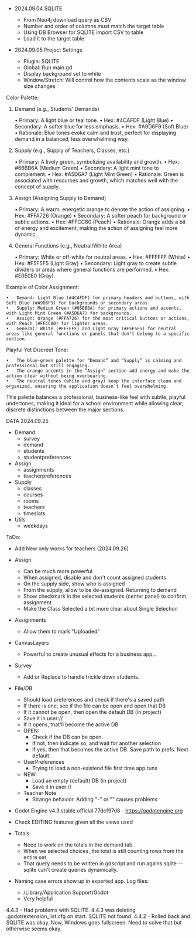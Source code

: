 - 2024.09.04 SQLITE
  - From Neo4j download query as CSV
  - Number and order of columns must match the target table
  - Using DB Browser for SQLITE import CSV to table
  - Load it to the target table

- 2024.09.05 Project Settings
  - Plugin: SQLITE
  - Global: Run main.gd
  - Display background set to white
  - Window/Stretch: Will control how the contents scale as the window size changes


Color Palette:

1. Demand (e.g., Students’ Demands)

	•	Primary: A light blue or teal tone.
	•	Hex: #4CAFDF (Light Blue)
	•	Secondary: A softer blue for less emphasis.
	•	Hex: #A9D6F9 (Soft Blue)
	•	Rationale: Blue tones evoke calm and trust, perfect for displaying demand in a balanced, less overwhelming way.

2. Supply (e.g., Supply of Teachers, Classes, etc.)

	•	Primary: A lively green, symbolizing availability and growth.
	•	Hex: #66BB6A (Medium Green)
	•	Secondary: A light mint tone to complement.
	•	Hex: #A5D6A7 (Light Mint Green)
	•	Rationale: Green is associated with resources and growth, which matches well with the concept of supply.

3. Assign (Assigning Supply to Demand)

	•	Primary: A warm, energetic orange to denote the action of assigning.
	•	Hex: #FFA726 (Orange)
	•	Secondary: A softer peach for background or subtle actions.
	•	Hex: #FFCC80 (Peach)
	•	Rationale: Orange adds a bit of energy and excitement, making the action of assigning feel more dynamic.

4. General Functions (e.g., Neutral/White Area)

	•	Primary: White or off-white for neutral areas.
	•	Hex: #FFFFFF (White)
	•	Hex: #F5F5F5 (Light Gray)
	•	Secondary: Light gray to create subtle dividers or areas where general functions are performed.
	•	Hex: #E0E0E0 (Gray)

Example of Color Assignment:

	•	Demand: Light Blue (#4CAFDF) for primary headers and buttons, with Soft Blue (#A9D6F9) for backgrounds or secondary areas.
	•	Supply: Medium Green (#66BB6A) for primary actions and accents, with Light Mint Green (#A5D6A7) for backgrounds.
	•	Assign: Orange (#FFA726) for the most critical buttons or actions, with Peach (#FFCC80) for lighter areas.
	•	General: White (#FFFFFF) and Light Gray (#F5F5F5) for neutral areas like general functions or panels that don’t belong to a specific section.

Playful Yet Discreet Tone:

	•	The blue-green palette for “Demand” and “Supply” is calming and professional but still engaging.
	•	The orange accents in the “Assign” section add energy and make the action clear without being overbearing.
	•	The neutral tones (white and gray) keep the interface clean and organized, ensuring the application doesn’t feel overwhelming.

This palette balances a professional, business-like feel with subtle, playful undertones, making it ideal for a school environment while allowing clear, discrete distinctions between the major sections.


DATA 2024.09.25
- Demand
  - survey
  - demand
  - students
  - studentpreferences
- Assign
  - assignments	
  - teacherpreferences
- Supply
  - classes
  - courses
  - rooms
  - teachers
  - timeslots
- Utils
  - weekdays


ToDo:
- Add New only works for teachers (2024.09.26)
- Assign
  - Can be much more powerful
  - When assigned, disable and don't count assigned students
  - On the supply side, show who is assigned
  - From the supply, allow to be de-assigned. Returning to demand
  - Show checkmark in the selected students (center panel) to confirm assignment
  - Make the Class Selected a bit more clear about Single Selection
- Assignments
  - Allow them to mark "Uploaded"
- CanvasLayers
  - Powerful to create unusual effects for a business app...
- Survey
  - Add or Replace to handle trickle down students.
- File/DB
  - Should load preferences and check if there's a saved path
  - If there is one, see if the file can be open and open that DB
  - If it cannot be open, then open the default DB (in project)
  - Save it in user://
  - If it opens, that'll become the active DB
  - OPEN:
    - Check if the DB can be open.
    - If not, then indicate so, and wait for another selection
    - If yes, then that becomes the active DB. Save path to prefs. Next default.
  - UserPreferences
    - Trying to load a non-existend file first time app runs
  - NEW: 
    - Load an empty (default) DB (in project)
    - Save it in user://
  - Teacher Note
    - Strange behavior. Adding "-" or "" causes problems
- Godot Engine v4.3.stable.official.77dcf97d8 - https://godotengine.org
- Check EDITING features given all the views used
- Totals:
  - Need to work on the totals in the demand tab.
  - When we selected choices, the total is still counting rows from the entire set
  - That query needs to be written in gdscript and run agains sqlite -- sqlite can't create queries dynamically.


- Naming case errors show up in exported app. Log files:
  - /Library/Application Support/Godot
  - Very helpful

4.4.3 - Had problems with SQLITE. 4.4.3 was deleting .godot/extension_list.cfg on start. SQLITE not found.
4.4.2 - Rolled back and SQLITE was okay. Now, Windows goes fullscreen. Need to solve that but otherwise seems okay.